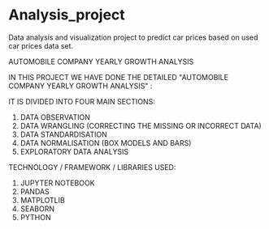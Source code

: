 # Analysis_project
Data analysis and visualization project to predict car prices based on used car prices data set.

AUTOMOBILE COMPANY YEARLY GROWTH ANALYSIS

IN THIS PROJECT WE HAVE DONE THE DETAILED "AUTOMOBILE COMPANY YEARLY GROWTH ANALYSIS" :

IT IS DIVIDED INTO FOUR MAIN SECTIONS:

1. DATA OBSERVATION
2. DATA WRANGLING (CORRECTING THE MISSING OR INCORRECT DATA)
3. DATA STANDARDISATION
4. DATA NORMALISATION (BOX MODELS AND BARS)
5. EXPLORATORY DATA ANALYSIS

TECHNOLOGY / FRAMEWORK / LIBRARIES USED:

1. JUPYTER NOTEBOOK 
2. PANDAS
3. MATPLOTLIB
4. SEABORN
5. PYTHON

